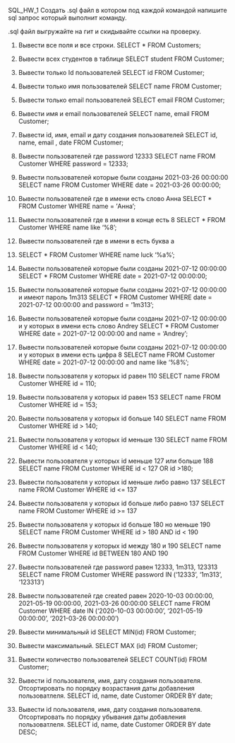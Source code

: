 SQL_HW_1
Создать .sql файл в котором под каждой командой напишите sql запрос который выполнит команду.

.sql файл выгружайте на гит и скидывайте ссылки на проверку.

1.	Вывести все поля и все строки.
SELECT * FROM Customers;
2.	Вывести всех студентов в таблице
SELECT student FROM Customer;
3.	Вывести только Id пользователей
SELECT id FROM Customer;
4.	Вывести только имя пользователей
SELECT name FROM Customer;
5.	Вывести только email пользователей
SELECT email FROM Customer;
6.	Вывести имя и email пользователей
SELECT name, email FROM Customer;
7.	Вывести id, имя, email и дату создания пользователей
SELECT id, name, email , date FROM Customer;
8.	Вывести пользователей где password 12333
SELECT name FROM Customer
WHERE password = 12333;
9.	Вывести пользователей которые были созданы 2021-03-26 00:00:00
SELECT name FROM Customer
WHERE date =  2021-03-26 00:00:00;
10.	Вывести пользователей где в имени есть слово Анна
SELECT * FROM Customer
WHERE name = ’Анна’;
11.	Вывести пользователей где в имени в конце есть 8
SELECT * FROM Customer
WHERE name like ‘%8’;
12.	Вывести пользователей где в имени в есть буква а
13.	SELECT * FROM Customer
WHERE name luck ‘%а%’;
14.	Вывести пользователей которые были созданы 2021-07-12 00:00:00
SELECT * FROM Customer
WHERE date = 2021-07-12 00:00:00;
15.	Вывести пользователей которые были созданы 2021-07-12 00:00:00 и имеют пароль 1m313
SELECT * FROM Customer
WHERE date = 2021-07-12 00:00:00 and password = ‘1m313’;
16.	Вывести пользователей которые были созданы 2021-07-12 00:00:00 и у которых в имени есть слово Andrey
SELECT * FROM Customer
WHERE date = 2021-07-12 00:00:00 and name = ‘Andrey’;

17.	Вывести пользователей которые были созданы 2021-07-12 00:00:00 и у которых в имени есть цифра 8
SELECT name FROM Customer
WHERE date = 2021-07-12 00:00:00 and name like ‘%8%’;
18.	Вывести пользователя у которых id равен 110
SELECT name FROM Customer
WHERE id = 110;
19.	Вывести пользователя у которых id равен 153
SELECT name FROM Customer
WHERE id = 153;
20.	Вывести пользователя у которых id больше 140
SELECT name FROM Customer
WHERE id > 140;
21.	Вывести пользователя у которых id меньше 130
SELECT name FROM Customer
WHERE id < 140;
22.	Вывести пользователя у которых id меньше 127 или больше 188
SELECT name FROM Customer
WHERE id < 127 OR id >180;
23.	Вывести пользователя у которых id меньше либо равно 137
SELECT name FROM Customer
WHERE id <= 137
24.	Вывести пользователя у которых id больше либо равно 137
SELECT name FROM Customer
WHERE id >= 137
25.	Вывести пользователя у которых id больше 180 но меньше 190
SELECT name FROM Customer
WHERE id > 180 AND id < 190
26.	Вывести пользователя у которых id между 180 и 190
SELECT name FROM Customer
WHERE id BETWEEN 180 AND 190
27.	Вывести пользователей где password равен 12333, 1m313, 123313
SELECT name FROM Customer
WHERE password IN (‘12333’, ‘1m313’, ‘123313’)
28.	Вывести пользователей где created равен 2020-10-03 00:00:00, 2021-05-19 00:00:00, 2021-03-26 00:00:00
SELECT name FROM Customer
WHERE date IN (‘2020-10-03 00:00:00’, ‘2021-05-19 00:00:00’, ‘2021-03-26 00:00:00’)
29.	Вывести минимальный id 
SELECT MIN(id) FROM Customer;
30.	Вывести максимальный.
SELECT MAX (id) FROM Customer;
31.	Вывести количество пользователей
SELECT COUNT(id) FROM Customer;



32.	Вывести id пользователя, имя, дату создания пользователя. Отсортировать по порядку возрастания даты добавления пользоватлеля.
SELECT id, name, date Customer
ORDER BY date;
 32. Вывести id пользователя, имя, дату создания пользователя. Отсортировать по порядку убывания даты добавления пользоватлеля.
SELECT id, name, date Customer
ORDER BY date DESC;

